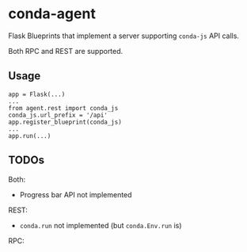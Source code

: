 # conda-agent

Flask Blueprints that implement a server supporting `conda-js` API calls.

Both RPC and REST are supported.

## Usage

    app = Flask(...)
    ...
    from agent.rest import conda_js
    conda_js.url_prefix = '/api'
    app.register_blueprint(conda_js)
    ...
    app.run(...)

## TODOs

Both:

- Progress bar API not implemented

REST:

- `conda.run` not implemented (but `conda.Env.run` is)

RPC:
